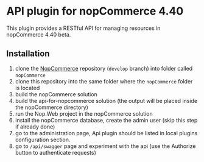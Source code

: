 # API plugin for nopCommerce 4.40

This plugin provides a RESTful API for managing resources in nopCommerce 4.40 beta.

## Installation

1. clone the [NopCommerce](https://github.com/nopSolutions/nopCommerce) repository (`develop` branch) into folder called `nopCommerce`
1. clone this repository into the same folder where the `nopCommerce` folder is located
1. build the nopCommerce solution
1. build the api-for-nopcommerce solution (the output will be placed inside the nopCommerce directory)
1. run the Nop.Web project in the nopCommerce solution
1. install the nopCommerce database, create the admin user (skip this step if already done)
1. go to the administration page, Api plugin should be listed in local plugins configuration section.
1. go to `/api/swagger` page and experiment with the api (use the Authorize button to authenticate requests)
